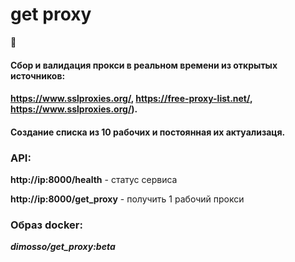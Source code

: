 # get proxy
:mushroom:
#### Сбор и валидация прокси в реальном времени из открытых источников: 
#### https://www.sslproxies.org/, https://free-proxy-list.net/, https://www.sslproxies.org/).
#### Cоздание списка из 10 рабочих и постоянная их актуализаця.

### API:

**http://ip:8000/health** - статус сервиса

**http://ip:8000/get_proxy** - получить 1 рабочий прокси

### Образ docker:
**_dimosso/get_proxy:beta_**

